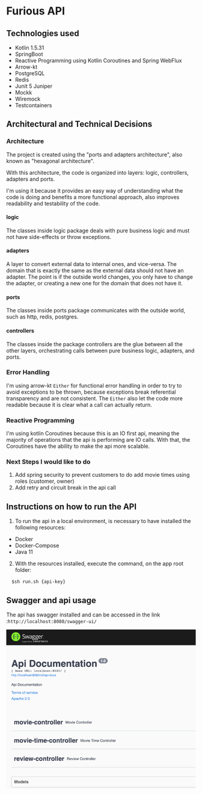 # Furious API

## Technologies used
- Kotlin 1.5.31
- SpringBoot
- Reactive Programming using Kotlin Coroutines and Spring WebFlux
- Arrow-kt
- PostgreSQL
- Redis
- Junit 5 Juniper
- Mockk
- Wiremock
- Testcontainers

## Architectural and Technical Decisions

### Architecture

The project is created using the "ports and adapters architecture", also known as "hexagonal architecture".

With this architecture, the code is organized into layers: logic, controllers, adapters and ports.

I'm using it because it provides an easy way of understanding what the code is doing and benefits a more functional approach, 
also improves readability and testability of the code. 

#### logic

The classes inside logic package deals with pure business logic and must not have side-effects or throw exceptions.

#### adapters

A layer to convert external data to internal ones, and vice-versa. The domain that is exactly the same as the external data should not have an adapter.
The point is if the outside world changes, you only have to change the adapter, or creating a new one for the domain that does not have it.

#### ports

The classes inside ports package communicates with the outside world, such as http, redis, postgres.

#### controllers

The classes inside the package controllers are the glue between all the other layers, orchestrating calls between pure business logic, adapters, and ports.

### Error Handling

I'm using arrow-kt `Either` for functional error handling in order to try to avoid exceptions to be thrown, 
because exceptions break referential transparency and are not consistent.
The `Either` also let the code more readable because it is clear what a call can actually return.

### Reactive Programming

I'm using kotlin Coroutines because this is an IO first api, 
meaning the majority of operations that the api is performing are IO calls. 
With that, the Coroutines have the ability to make the api more scalable.


### Next Steps I would like to do

1. Add spring security to prevent customers to do add movie times using roles (customer, owner)
2. Add retry and circuit break in the api call

## Instructions on how to run the API

1. To run the api in a local environment, is necessary to have installed the following resources:
  - Docker
  - Docker-Compose
  - Java 11
  

2. With the resources installed, execute the command, on the app root folder:

  ```
    $sh run.sh {api-key}
  ```


## Swagger and api usage

The api has swagger installed and can be accessed in the link :`http://localhost:8080/swagger-ui/`

![img.png](img.png)



